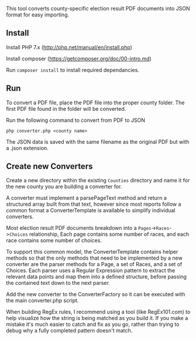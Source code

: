 This tool converts county-specific election result PDF documents into JSON format for easy importing.

## Install

Install PHP 7.x (http://php.net/manual/en/install.php)

Install composer (https://getcomposer.org/doc/00-intro.md)

Run `composer install` to install required dependancies.

## Run

To convert a PDF file, place the PDF file into the proper county folder.
The first PDF file found in the folder will be converted.

Run the following command to convert from PDF to JSON

`php converter.php <county name>`


The JSON data is saved with the same filename as the original PDF but with a .json extension.
 
## Create new Converters

Create a new directory within the existing `Counties` directory and name it for the new county you are building a converter for.

A converter must implement a parsePageText method and return a structured array built from that text, however since most reports follow a common format a ConverterTemplate is available to simplify individual converters.

Most election result PDF documents breakdown into a `Pages`->`Races`->`Choices` relationship, 
Each page contains some number of races, and each race contains some number of choices.

To support this common model, the ConverterTemplate contains helper methods so that the only methods that need to be implemented by a new converter are the parser methods for a Page, a set of Races, and a set of Choices. Each parser uses a Regular Expression pattern to extract the relevant data points and map them into a defined structure, before passing the contained text down to the next parser.

Add the new converter to the ConverterFactory so it can be executed with the main converter.php script.

When building RegEx rules, I recommend using a tool (like RegEx101.com) to help visualize how the string is being matched as you build it. If you make a mistake it's much easier to catch and fix as you go, rather than trying to debug why a fully completed pattern doesn't match.
